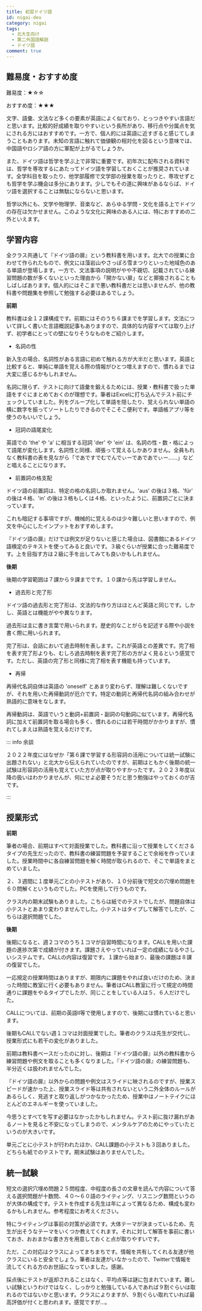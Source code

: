 ```yaml
---
title: 初習ドイツ語
id: nigai-deu
category: nigai
tags:
  - 北大生向け
  - 第二外国語解説
  - ドイツ語
comment: true
---
```

## 難易度・おすすめ度

難易度：★☆☆

おすすめ度：★★★

文字、語彙、文法など多くの要素が英語によく似ており、とっつきやすい言語だと思います。比較的好成績を取りやすいという長所があり、移行点や分属点を気にされる方にはおすすめです。一方で、個人的には英語に近すぎると感じてしまうこともあります。未知の言語に触れて価値観の相対化を図るという意味では、中国語やロシア語の方に軍配が上がるでしょうか。

また、ドイツ語は哲学を学ぶ上で非常に重要です。初年次に配布される資料では、哲学を専攻するにあたってドイツ語を学習しておくことが推奨されています。全学科目を取ったり、他学部履修で文学部の授業を取ったりと、専攻せずとも哲学を学ぶ機会は多分にあります。少しでもその道に興味があるならば、ドイツ語を選択することは無駄にならないと思います。

哲学以外にも、文学や物理学、音楽など、あらゆる学問・文化を語る上でドイツの存在は欠かせません。このような文化に興味のある人には、特におすすめの二外といえます。

## 学習内容

全クラス共通して『ドイツ語の扉』という教科書を用います。北大での授業に合わせて作られたもので、例文には藻岩山やさっぽろ雪まつりといった地域色のある単語が登場します。一方で、文法事項の説明がやや不親切、記載されている練習問題の数が多くないといった理由から「開かない扉」などと揶揄されることもしばしばあります。個人的にはそこまで悪い教科書だとは思いませんが、他の教科書や問題集を参照して勉強する必要はあるでしょう。

**前期**　

教科書は全１２課構成です。前期にはそのうち６課までを学習します。文法について詳しく書いた言語概説記事もありますので、具体的な内容すべては取り上げず、初学者にとっての壁になりそうなものをご紹介します。

* 名詞の性

新入生の場合、名詞性がある言語に初めて触れる方が大半だと思います。英語と比較すると、単純に単語を覚える際の情報がひとつ増えますので、慣れるまでは大変に感じるかもしれません。

名詞に限らず、テストに向けて語彙を鍛えるためには、授業・教科書で扱った単語をすぐにまとめておくのが理想です。筆者はExcelに打ち込んでテスト前にチェックしていました。列をグループ化して単語を隠したり、覚えられない単語の横に数字を振ってソートしたりできるのでそこそこ便利です。単語帳アプリ等を使うのもいいでしょう。

* 冠詞の語尾変化

英語での 'the' や 'a' に相当する冠詞 'der' や 'ein' は、名詞の性・数・格によって語尾が変化します。名詞性と同様、頑張って覚えるしかありません。全員もれなく教科書の表を見ながら「であですでむでんでぃーであであでぃー......」などと唱えることになります。

* 前置詞の格支配

ドイツ語の前置詞は、特定の格の名詞しか取れません。'aus' の後は３格、'für' の後は４格、'in' の後は３格もしくは４格、といったように、前置詞ごとに決まっています。

これも暗記する事項ですが、機械的に覚えるのは少々難しいと思いますので、例文を中心にしたインプットをおすすめします。

『ドイツ語の扉』だけでは例文が足りないと感じた場合は、図書館にあるドイツ語検定のテキストを使ってみると良いです。３級ぐらいが授業に合った難易度です。上を目指す方は２級に手を出してみても良いかもしれません。

**後期**

後期の学習範囲は７課から９課までです。１０課から先は学習しません。

* 過去形と完了形

ドイツ語の過去形と完了形は、文法的な作り方はほとんど英語と同じです。しかし、英語とは機能がやや異なります。

過去形は主に書き言葉で用いられます。歴史的なことがらを記述する際や小説を書く際に用いられます。

完了形は、会話において過去時制を表します。これが英語との差異です。完了相を表す完了形よりも、むしろ過去時制を表す完了形の方がよく見るという感覚です。ただし、英語の完了形と同様に完了相を表す機能も持っています。

* 再帰

再帰代名詞自体は英語の 'oneself' とあまり変わらず、理解は難しくないですが、それを用いた再帰動詞が厄介です。特定の動詞と再帰代名詞の組み合わせが熟語的に意味をなします。

再帰動詞は、英語でいうと動詞+前置詞・副詞の句動詞に似ています。再帰代名詞に加えて前置詞を取る場合も多く、慣れるのには若干時間がかかりますが、慣れてしまえは熟語を覚えるだけです。

::: info 余談

２０２２年度にはなぜか「第６課で学習する形容詞の活用については統一試験に出題されない」と北大から伝えられていたのですが、前期はともかく後期の統一試験は形容詞の活用も覚えていた方が点が取りやすかったです。２０２３年度以降の扱いはわかりませんが、何にせよ必要そうだと思う勉強はやっておくのが吉です。

:::

## 授業形式

**前期**

筆者の場合、前期はすべて対面授業でした。教科書に沿って授業をしてくださるタイプの先生だったので、教科書の練習問題を予習することで余裕を作っていました。授業時間中に各自練習問題を解く時間が取られるので、そこで単語をまとめていました。

２、３週間に１度単元ごとの小テストがあり、１０分前後で短文の穴埋め問題を６０問解くというものでした。PCを使用して行うものです。

クラス内の期末試験もありました。こちらは紙でのテストでしたが、問題自体は小テストとあまり変わりませんでした。小テストはタイプして解答でしたが、こちらは選択問題でした。

**後期**

後期になると、週２コマのうち１コマが自習時間になります。CALLを用いた課題の進捗次第で成績が付きます。課題さえやっていれば一定の成績になるやさしいシステムです。CALLの内容は復習です。１課から始まり、最後の課題は８課の復習でした。

一応規定の授業時間はありますが、期限内に課題をやれば良いだけのため、決まった時間に教室に行く必要もありません。筆者はCALL教室に行って規定の時間通りに課題をやるタイプでしたが、同じことをしている人は５、６人だけでした。

CALLについては、前期の英語Ⅱ等で使用しますので、後期には慣れていると思います。

後期もCALLでない週１コマは対面授業でした。筆者のクラスは先生が交代し、授業形式にも若干の変化がありました。

前期は教科書ベースだったのに対し、後期は『ドイツ語の扉』以外の教科書から練習問題や例文を取ることも多くなりました。『ドイツ語の扉』の練習問題も、半分近くは扱われませんでした。

『ドイツ語の扉』以外からの問題や例文はスライドに映されるのですが、授業スピードが速かった上、授業スライド等は共有されないという二外全体のルールがあるらしく、見逃すと取り返しがつかなかったため、授業中はノートテイクにほとんどのエネルギーを使っていました。

今思うとすべてを写す必要はなかったかもしれません。テスト前に抜け漏れがあるノートを見ると不安になってしまうので、メンタルケアのためにやっていたというのが大きいです。

単元ごとに小テストが行われたほか、CALL課題の小テストも３回ありました。どちらも紙でのテストです。期末試験はありませんでした。

## 統一試験

短文の選択穴埋め問題２５問程度、中程度の長さの文章を読んで内容について答える選択問題が十数問、４０～６０語のライティング、リスニング数問というのが大体の構成です。テストを作成する先生は年によって異なるため、構成も変わるかもしれません。参考程度にお考えください。

特にライティングは事前の対策が必須です。大体テーマが決まっているため、先生が出そうなテーマをいくつか教えてくれます。それに対して解答を事前に書いておき、おおまかな書き方を用意しておくと点が取りやすいです。

ただ、この対応はクラスによってまちまちです。情報を共有してくれる友達が他クラスにいると安全でしょう。筆者は友達がいなかったので、Twitterで情報を流してくれる方のお世話になっていました。感謝。

採点後にテストが返却されることはなく、平均点等は謎に包まれています。難しい試験というわけではなく、しっかりと勉強している人であれば９割ぐらいは取れるのではないかと思います。クラスによりますが、９割ぐらい取れていれば最高評価が付くと思われます。感覚ですが...。
